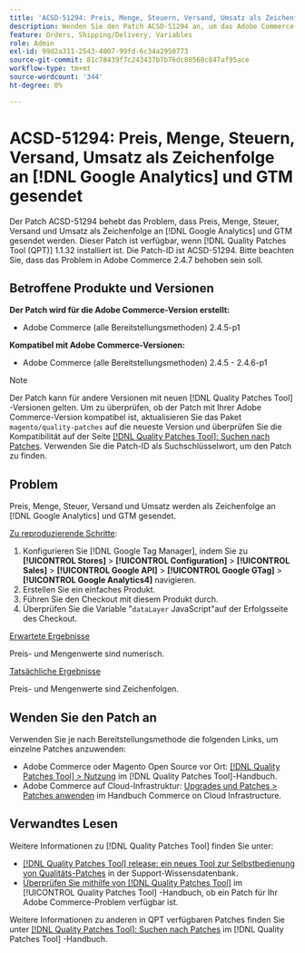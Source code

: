```yaml
---
title: 'ACSD-51294: Preis, Menge, Steuern, Versand, Umsatz als Zeichenfolge an [!DNL Google Analytics] und GTM gesendet'
description: Wenden Sie den Patch ACSD-51294 an, um das Adobe Commerce-Problem zu beheben, bei dem Preis, Menge, Steuer, Versand und Umsatz als Zeichenfolge an [!DNL Google Analytics] und GTM gesendet werden.
feature: Orders, Shipping/Delivery, Variables
role: Admin
exl-id: 99d2a311-2543-4007-99fd-6c34a2950773
source-git-commit: 81c78439f7c243437b7b76dc80560c847af95ace
workflow-type: tm+mt
source-wordcount: '344'
ht-degree: 0%

---
```


# ACSD-51294: Preis, Menge, Steuern, Versand, Umsatz als Zeichenfolge an [!DNL Google Analytics] und GTM gesendet

Der Patch ACSD-51294 behebt das Problem, dass Preis, Menge, Steuer, Versand und Umsatz als Zeichenfolge an [!DNL Google Analytics] und GTM gesendet werden. Dieser Patch ist verfügbar, wenn [!DNL Quality Patches Tool (QPT)] 1.1.32 installiert ist. Die Patch-ID ist ACSD-51294. Bitte beachten Sie, dass das Problem in Adobe Commerce 2.4.7 behoben sein soll.

## Betroffene Produkte und Versionen

**Der Patch wird für die Adobe Commerce-Version erstellt:**

* Adobe Commerce (alle Bereitstellungsmethoden) 2.4.5-p1

**Kompatibel mit Adobe Commerce-Versionen:**

* Adobe Commerce (alle Bereitstellungsmethoden) 2.4.5 - 2.4.6-p1

>[!NOTE]
>
>Der Patch kann für andere Versionen mit neuen [!DNL Quality Patches Tool] -Versionen gelten. Um zu überprüfen, ob der Patch mit Ihrer Adobe Commerce-Version kompatibel ist, aktualisieren Sie das Paket `magento/quality-patches` auf die neueste Version und überprüfen Sie die Kompatibilität auf der Seite [[!DNL Quality Patches Tool]: Suchen nach Patches](<https://experienceleague.adobe.com/tools/commerce-quality-patches/index.html>). Verwenden Sie die Patch-ID als Suchschlüsselwort, um den Patch zu finden.

## Problem

Preis, Menge, Steuer, Versand und Umsatz werden als Zeichenfolge an [!DNL Google Analytics] und GTM gesendet.

<u>Zu reproduzierende Schritte</u>:

1. Konfigurieren Sie [!DNL Google Tag Manager], indem Sie zu **[!UICONTROL Stores]** > **[!UICONTROL Configuration]** > **[!UICONTROL Sales]** > **[!UICONTROL Google API]** > **[!UICONTROL Google GTag]** > **[!UICONTROL Google Analytics4]** navigieren.
2. Erstellen Sie ein einfaches Produkt.
3. Führen Sie den Checkout mit diesem Produkt durch.
4. Überprüfen Sie die Variable &quot;`dataLayer` JavaScript&quot;auf der Erfolgsseite des Checkout.

<u>Erwartete Ergebnisse</u>

Preis- und Mengenwerte sind numerisch.

<u>Tatsächliche Ergebnisse</u>

Preis- und Mengenwerte sind Zeichenfolgen.

## Wenden Sie den Patch an

Verwenden Sie je nach Bereitstellungsmethode die folgenden Links, um einzelne Patches anzuwenden:

* Adobe Commerce oder Magento Open Source vor Ort: [[!DNL Quality Patches Tool] > Nutzung](</help/tools/quality-patches-tool/usage.md>) im [!DNL Quality Patches Tool]-Handbuch.
* Adobe Commerce auf Cloud-Infrastruktur: [Upgrades und Patches > Patches anwenden](https://experienceleague.adobe.com/docs/commerce-cloud-service/user-guide/develop/upgrade/apply-patches.html) im Handbuch Commerce on Cloud Infrastructure.

## Verwandtes Lesen

Weitere Informationen zu [!DNL Quality Patches Tool] finden Sie unter:

* [[!DNL Quality Patches Tool] release: ein neues Tool zur Selbstbedienung von Qualitäts-Patches](https://experienceleague.adobe.com/en/docs/commerce-knowledge-base/kb/announcements/commerce-announcements/magento-quality-patches-released-new-tool-to-self-serve-quality-patches) in der Support-Wissensdatenbank.
* [Überprüfen Sie mithilfe von  [!DNL Quality Patches Tool]](/help/tools/quality-patches-tool/patches-available-in-qpt/check-patch-for-magento-issue-with-magento-quality-patches.md) im [!UICONTROL Quality Patches Tool] -Handbuch, ob ein Patch für Ihr Adobe Commerce-Problem verfügbar ist.


Weitere Informationen zu anderen in QPT verfügbaren Patches finden Sie unter [[!DNL Quality Patches Tool]: Suchen nach Patches](<https://experienceleague.adobe.com/tools/commerce-quality-patches/index.html>) im [!DNL Quality Patches Tool] -Handbuch.
